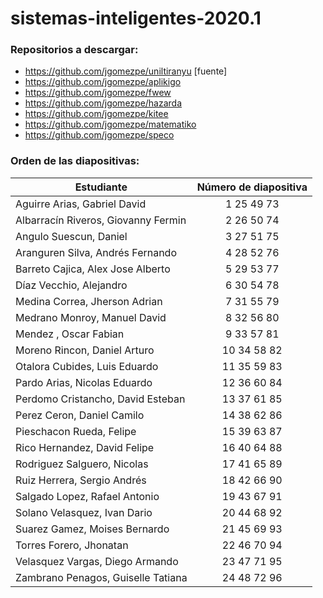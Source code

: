 # sistemas-inteligentes-2020.1

### Repositorios a descargar:

* https://github.com/jgomezpe/uniltiranyu [fuente]
* https://github.com/jgomezpe/aplikigo
* https://github.com/jgomezpe/fwew
* https://github.com/jgomezpe/hazarda
* https://github.com/jgomezpe/kitee
* https://github.com/jgomezpe/matematiko
* https://github.com/jgomezpe/speco

### Orden de las diapositivas:


| Estudiante                            | Número de diapositiva  |
| ------------------------------------- |:----------------------:|
| Aguirre Arias, Gabriel David          |  1 25  49  73          |
| Albarracín Riveros, Giovanny Fermin   |  2 26  50  74          |
| Angulo Suescun, Daniel                |  3 27  51  75          |
| Aranguren Silva, Andrés Fernando      |  4 28  52  76          |
| Barreto Cajica, Alex Jose Alberto     |  5 29  53  77          |
| Díaz Vecchio, Alejandro               |  6 30  54  78          |
| Medina Correa, Jherson Adrian         |  7 31  55  79          |
| Medrano Monroy, Manuel David          |  8 32  56  80          |
| Mendez , Oscar Fabian                 |  9 33  57  81          |
| Moreno Rincon, Daniel Arturo          |  10  34  58  82        |
| Otalora Cubides, Luis Eduardo         |  11  35  59  83        |
| Pardo Arias, Nicolas Eduardo          |  12  36  60  84        |
| Perdomo Cristancho, David Esteban     |  13  37  61  85        |
| Perez Ceron, Daniel Camilo            |  14  38  62  86        |
| Pieschacon Rueda, Felipe              |  15  39  63  87        |
| Rico Hernandez, David Felipe          |  16  40  64  88        |
| Rodriguez Salguero, Nicolas           |  17  41  65  89        |
| Ruiz Herrera, Sergio Andrés           |  18  42  66  90        |
| Salgado Lopez, Rafael Antonio         |  19  43  67  91        |
| Solano Velasquez, Ivan Dario          |  20  44  68  92        |
| Suarez Gamez, Moises Bernardo         |  21  45  69  93        |
| Torres Forero, Jhonatan               |  22  46  70  94        |
| Velasquez Vargas, Diego Armando       |  23  47  71  95        |
| Zambrano Penagos, Guiselle Tatiana    |  24  48  72  96        |
